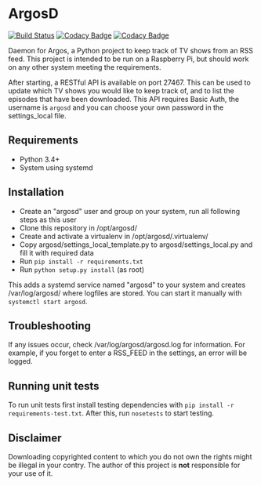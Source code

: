 # ArgosD
[![Build Status](https://travis-ci.org/danielkoster/argosd.svg?branch=master)](https://travis-ci.org/danielkoster/argosd)
[![Codacy Badge](https://api.codacy.com/project/badge/Grade/b114513c09d042f68e07b6f52c4e029a)](https://www.codacy.com/app/daniel_28/argosd)
[![Codacy Badge](https://api.codacy.com/project/badge/Coverage/b114513c09d042f68e07b6f52c4e029a)](https://www.codacy.com/app/daniel_28/argosd)

Daemon for Argos, a Python project to keep track of TV shows from an RSS feed.
This project is intended to be run on a Raspberry Pi, but should work on any
other system meeting the requirements.

After starting, a RESTful API is available on port 27467. This can be used
to update which TV shows you would like to keep track of, and to list the episodes
that have been downloaded. This API requires Basic Auth, the username is `argosd`
and you can choose your own password in the settings_local file.

## Requirements
- Python 3.4+
- System using systemd

## Installation
- Create an "argosd" user and group on your system, run all following steps as this user
- Clone this repository in /opt/argosd/
- Create and activate a virtualenv in /opt/argosd/.virtualenv/
- Copy argosd/settings_local_template.py to argosd/settings_local.py and fill it with required data
- Run `pip install -r requirements.txt`
- Run `python setup.py install` (as root)

This adds a systemd service named "argosd" to your system
and creates /var/log/argosd/ where logfiles are stored.
You can start it manually with `systemctl start argosd`.

## Troubleshooting
If any issues occur, check /var/log/argosd/argosd.log for information.
For example, if you forget to enter a RSS_FEED in the settings, an error will be logged.

## Running unit tests
To run unit tests first install testing dependencies with `pip install -r requirements-test.txt`.
After this, run `nosetests` to start testing.

## Disclaimer
Downloading copyrighted content to which you do not own the rights might be illegal in your contry.
The author of this project is **not** responsible for your use of it.
